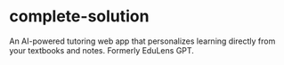 # complete-solution
An AI-powered tutoring web app that personalizes learning directly from your textbooks and notes. Formerly EduLens GPT.
